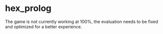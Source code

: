 # hex_prolog

The game is not currently working at 100%, the evaluation needs to be fixed and optimized for a better experience.

